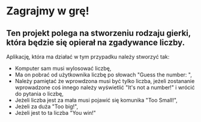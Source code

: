 #  Zagrajmy w grę!

## Ten projekt polega na stworzeniu rodzaju gierki, która będzie się opierał na zgadywance liczby.

Aplikację, która ma działać w tym przypadku należy stworzyć tak:
* Komputer sam musi wylosować liczbę, 
* Ma on pobrać od użytkownika liczbę po słowach "Guess the number: ",
* Należy pamiętać że wprowdzona musi być tylko liczba, jeżeli zostananie wprowadzone coś innego należy wyświetlić "It's not a number!" i wrócić do pytania o liczbę,
* Jeżeli liczba jest za mała musi pojawić się komunika "Too Small!",
* Jeżeli za duża "Too big!",
* Jeżeli jest to ta liczba "You win!"

